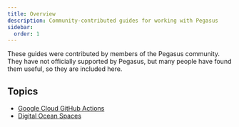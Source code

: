 ```yaml
---
title: Overview
description: Community-contributed guides for working with Pegasus
sidebar:
  order: 1
---
```


These guides were contributed by members of the Pegasus community.
They have not officially supported by Pegasus, but many people have found them useful, so they are included here.

## Topics

- [Google Cloud GitHub Actions](../deployment/google-cloud-github-actions)
- [Digital Ocean Spaces](./digital-ocean-spaces)
